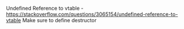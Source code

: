 Undefined Reference to vtable - https://stackoverflow.com/questions/3065154/undefined-reference-to-vtable
Make sure to define destructor
